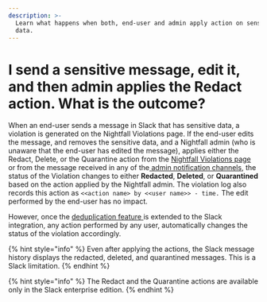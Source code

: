 ```yaml
---
description: >-
  Learn what happens when both, end-user and admin apply action on sensitive
  data.
---
```


# I send a sensitive message, edit it, and then admin applies the Redact action. What is the outcome?

When an end-user sends a message in Slack that has sensitive data, a violation is generated on the Nightfall Violations page. If the end-user edits the message, and removes the sensitive data, and a Nightfall admin (who is unaware that the end-user has edited the message), applies either the Redact, Delete, or the Quarantine action from the [Nightfall Violations page](https://help.nightfall.ai/nightfall-ai/dashboards_violations/nightfall-violations) or from the message received in any of the[ admin notification channels](https://help.nightfall.ai/nightfall-ai/nightfall-for-slack/installation-instructions-nightfall-for-slack-1/advanced-settings#admin-alerting), the status of the Violation changes to either **Redacted**, **Deleted**, or **Quarantined** based on the action applied by the Nightfall admin. The violation log also records this action as `<<action name> by <<user name>> - time.` The edit performed by the end-user has no impact.

However, once the [deduplication feature ](https://help.nightfall.ai/nightfall-ai/nightfall-for-github/managing-github-violations)is extended to the Slack integration, any action performed by any user, automatically changes the status of the violation accordingly.

{% hint style="info" %}
Even after applying the actions, the Slack message history displays the redacted, deleted, and quarantined messages. This is a Slack limitation.&#x20;
{% endhint %}

{% hint style="info" %}
The Redact and the Quarantine actions are available only in the Slack enterprise edition.&#x20;
{% endhint %}

